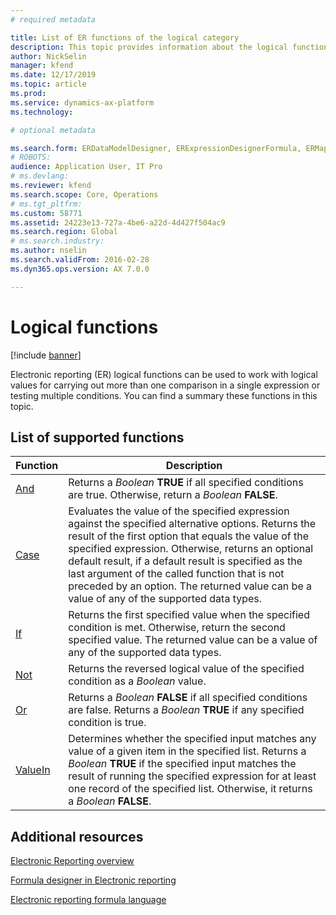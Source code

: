 ```yaml
---
# required metadata

title: List of ER functions of the logical category
description: This topic provides information about the logical functions that are supported in ER.
author: NickSelin
manager: kfend
ms.date: 12/17/2019
ms.topic: article
ms.prod: 
ms.service: dynamics-ax-platform
ms.technology: 

# optional metadata

ms.search.form: ERDataModelDesigner, ERExpressionDesignerFormula, ERMappedFormatDesigner, ERModelMappingDesigner
# ROBOTS: 
audience: Application User, IT Pro
# ms.devlang: 
ms.reviewer: kfend
ms.search.scope: Core, Operations
# ms.tgt_pltfrm: 
ms.custom: 58771
ms.assetid: 24223e13-727a-4be6-a22d-4d427f504ac9
ms.search.region: Global
# ms.search.industry: 
ms.author: nselin
ms.search.validFrom: 2016-02-28
ms.dyn365.ops.version: AX 7.0.0

---
```


# Logical functions

[!include [banner](../includes/banner.md)]

Electronic reporting (ER) logical functions can be used to work with logical values for carrying out more than one comparison in a single expression or testing multiple conditions. You can find a summary these functions in this topic.

## List of supported functions

| **Function**  | **Description**  |
|---------------|------------------|
| [And](er-functions-logical-and.md)                       | Returns a *Boolean* **TRUE** if all specified conditions are true. Otherwise, return a *Boolean* **FALSE**.             |
| [Case](er-functions-logical-case.md)                     | Evaluates the value of the specified expression against the specified alternative options. Returns the result of the first option that equals the value of the specified expression. Otherwise, returns an optional default result, if a default result is specified as the last argument of the called function that is not preceded by an option. The returned value can be a value of any of the supported data types.             |
| [If](er-functions-logical-if.md)                         | Returns the first specified value when the specified condition is met. Otherwise, return the second specified value. The returned value can be a value of any of the supported data types.   |
| [Not](er-functions-logical-not.md)                       | Returns the reversed logical value of the specified condition as a *Boolean* value.                                      |
| [Or](er-functions-logical-or.md)                         | Returns a *Boolean* **FALSE** if all specified conditions are false. Returns a *Boolean* **TRUE** if any specified condition is true.                                                   |
| [ValueIn](er-functions-logical-valuein.md)               | Determines whether the specified input matches any value of a given item in the specified list. Returns a *Boolean* **TRUE** if the specified input matches the result of running the specified expression for at least one record of the specified list. Otherwise, it returns a *Boolean* **FALSE**.             |

## Additional resources

[Electronic Reporting overview](general-electronic-reporting.md)

[Formula designer in Electronic reporting](general-electronic-reporting-formula-designer.md)

[Electronic reporting formula language](er-formula-language.md)
